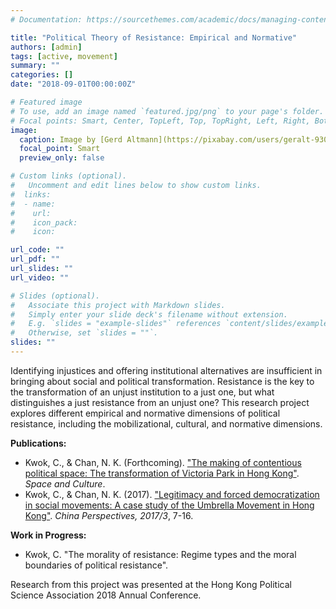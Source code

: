 ```yaml
---
# Documentation: https://sourcethemes.com/academic/docs/managing-content/

title: "Political Theory of Resistance: Empirical and Normative"
authors: [admin]
tags: [active, movement]
summary: ""
categories: []
date: "2018-09-01T00:00:00Z"

# Featured image
# To use, add an image named `featured.jpg/png` to your page's folder.
# Focal points: Smart, Center, TopLeft, Top, TopRight, Left, Right, BottomLeft, Bottom, BottomRight.
image: 
  caption: Image by [Gerd Altmann](https://pixabay.com/users/geralt-9301/?utm_source=link-attribution&utm_medium=referral&utm_campaign=image&utm_content=1917737) on [Pixabay](https://pixabay.com/)
  focal_point: Smart
  preview_only: false

# Custom links (optional).
#   Uncomment and edit lines below to show custom links.
#  links:
#  - name: 
#    url: 
#    icon_pack: 
#    icon: 

url_code: ""
url_pdf: ""
url_slides: ""
url_video: ""

# Slides (optional).
#   Associate this project with Markdown slides.
#   Simply enter your slide deck's filename without extension.
#   E.g. `slides = "example-slides"` references `content/slides/example-slides.md`.
#   Otherwise, set `slides = ""`.
slides: ""
---
```


Identifying injustices and offering institutional alternatives are insufficient in bringing about social and political transformation. Resistance is the key to the transformation of an unjust institution to a just one, but what distinguishes a just resistance from an unjust one? This research project explores different empirical and normative dimensions of political resistance, including the mobilizational, cultural, and normative dimensions. 

**Publications:**
* Kwok, C., & Chan, N. K. (Forthcoming). ["The making of contentious political space: The transformation of Victoria Park in Hong Kong"](https://doi.org/10.1177/1206331220912160). *Space and Culture*. 
* Kwok, C., & Chan, N. K. (2017). ["Legitimacy and forced democratization in social movements: A case study of the Umbrella Movement in Hong Kong"](https://doi.org/10.4000/chinaperspectives.7375). *China Perspectives, 2017/3*, 7-16.

**Work in Progress:** 
* Kwok, C. "The morality of resistance: Regime types and the moral boundaries of political resistance".



Research from this project was presented at the Hong Kong Political Science Association 2018 Annual Conference.
